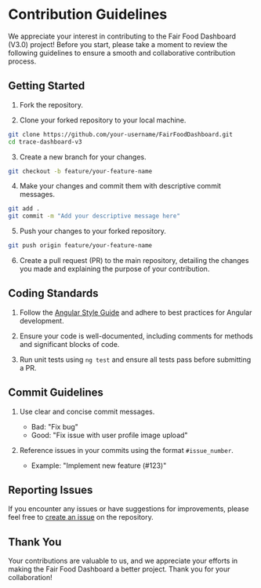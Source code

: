 # Contribution Guidelines

We appreciate your interest in contributing to the Fair Food Dashboard (V3.0) project! Before you start, please take a moment to review the following guidelines to ensure a smooth and collaborative contribution process.

## Getting Started

1. Fork the repository.

2. Clone your forked repository to your local machine.

```bash
git clone https://github.com/your-username/FairFoodDashboard.git
cd trace-dashboard-v3
```

3. Create a new branch for your changes.

```bash
git checkout -b feature/your-feature-name
```

4. Make your changes and commit them with descriptive commit messages.

```bash
git add .
git commit -m "Add your descriptive message here"
```

5. Push your changes to your forked repository.

```bash
git push origin feature/your-feature-name
```

6. Create a pull request (PR) to the main repository, detailing the changes you made and explaining the purpose of your contribution.

## Coding Standards

1. Follow the [Angular Style Guide](https://angular.io/guide/styleguide) and adhere to best practices for Angular development.

2. Ensure your code is well-documented, including comments for methods and significant blocks of code.

3. Run unit tests using `ng test` and ensure all tests pass before submitting a PR.

## Commit Guidelines

1. Use clear and concise commit messages.

   - Bad: "Fix bug"
   - Good: "Fix issue with user profile image upload"

2. Reference issues in your commits using the format `#issue_number`.
   - Example: "Implement new feature (#123)"

## Reporting Issues

If you encounter any issues or have suggestions for improvements, please feel free to [create an issue](https://github.com/your-username/FairFoodDashboard/issues) on the repository.

## Thank You

Your contributions are valuable to us, and we appreciate your efforts in making the Fair Food Dashboard a better project. Thank you for your collaboration!
